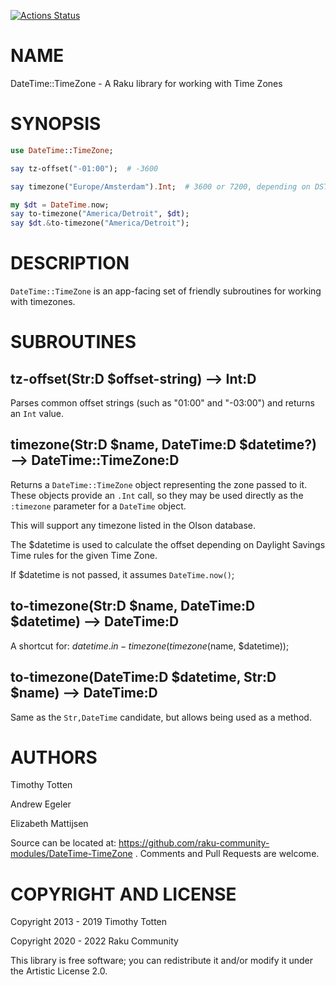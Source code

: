 [![Actions Status](https://github.com/raku-community-modules/DateTime-TimeZone/workflows/test/badge.svg)](https://github.com/raku-community-modules/DateTime-TimeZone/actions)

NAME
====

DateTime::TimeZone - A Raku library for working with Time Zones

SYNOPSIS
========

```raku
use DateTime::TimeZone;

say tz-offset("-01:00");  # -3600

say timezone("Europe/Amsterdam").Int;  # 3600 or 7200, depending on DST

my $dt = DateTime.now;
say to-timezone("America/Detroit", $dt);
say $dt.&to-timezone("America/Detroit");
```

DESCRIPTION
===========

`DateTime::TimeZone` is an app-facing set of friendly subroutines for working with timezones.

SUBROUTINES
===========

tz-offset(Str:D $offset-string) --> Int:D
-----------------------------------------

Parses common offset strings (such as "01:00" and "-03:00") and returns an `Int` value.

timezone(Str:D $name, DateTime:D $datetime?) --> DateTime::TimeZone:D
---------------------------------------------------------------------

Returns a `DateTime::TimeZone` object representing the zone passed to it. These objects provide an `.Int` call, so they may be used directly as the `:timezone` parameter for a `DateTime` object.

This will support any timezone listed in the Olson database.

The $datetime is used to calculate the offset depending on Daylight Savings Time rules for the given Time Zone.

If $datetime is not passed, it assumes `DateTime.now()`;

to-timezone(Str:D $name, DateTime:D $datetime) --> DateTime:D
-------------------------------------------------------------

A shortcut for: $datetime.in-timezone(timezone($name, $datetime));

to-timezone(DateTime:D $datetime, Str:D $name) --> DateTime:D
-------------------------------------------------------------

Same as the `Str,DateTime` candidate, but allows being used as a method.

AUTHORS
=======

Timothy Totten

Andrew Egeler

Elizabeth Mattijsen

Source can be located at: https://github.com/raku-community-modules/DateTime-TimeZone . Comments and Pull Requests are welcome.

COPYRIGHT AND LICENSE
=====================

Copyright 2013 - 2019 Timothy Totten

Copyright 2020 - 2022 Raku Community

This library is free software; you can redistribute it and/or modify it under the Artistic License 2.0.

